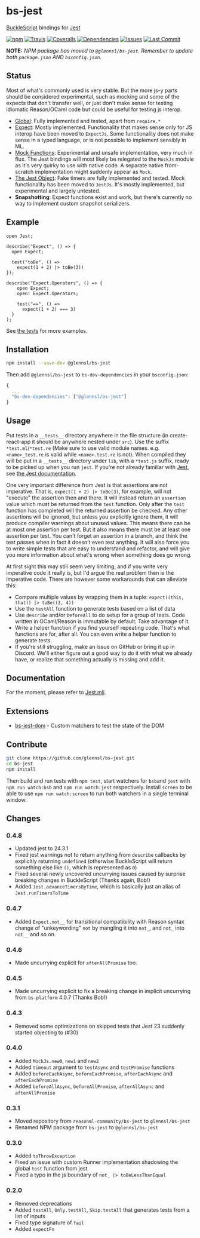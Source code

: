 # bs-jest

[BuckleScript](https://github.com/bucklescript/bucklescript) bindings for [Jest](https://github.com/facebook/jest)

[![npm](https://img.shields.io/npm/v/@glennsl/bs-jest.svg)](https://npmjs.org/@glennsl/bs-jest)
[![Travis](https://img.shields.io/travis/glennsl/bs-jest/master.svg)](https://travis-ci.org/glennsl/bs-jest)
[![Coveralls](https://img.shields.io/coveralls/glennsl/bs-jest/master.svg)](https://coveralls.io/github/glennsl/bs-jest?branch=master)
[![Dependencies](https://img.shields.io/david/glennsl/bs-jest.svg)](https://github.com/glennsl/bs-jest/blob/master/package.json)
[![Issues](https://img.shields.io/github/issues/glennsl/bs-jest.svg)](https://github.com/glennsl/bs-jest/issues)
[![Last Commit](https://img.shields.io/github/last-commit/glennsl/bs-jest.svg)](https://github.com/glennsl/bs-jest/commits/master)

**NOTE:** _NPM package has moved to `@glennsl/bs-jest`. Remember to update both `package.json` AND `bsconfig.json`._

## Status

Most of what's commonly used is very stable. But the more js-y parts should be considered experimental, such as mocking and some of the expects that don't transfer well, or just don't make sense for testing idiomatic Reason/OCaml code but could be useful for testing js interop.

* [Global](https://facebook.github.io/jest/docs/en/api.html): Fully implemented and tested, apart from `require.*`
* [Expect](https://facebook.github.io/jest/docs/en/expect.html): Mostly implemented. Functionality that makes sense only for JS interop have been moved to `ExpectJs`. Some functionality does not make sense in a typed language, or is not possible to implement sensibly in ML.
* [Mock Functions](https://facebook.github.io/jest/docs/en/mock-function-api.html): Experimental and unsafe implementation, very much in flux. The Jest bindings will most likely be relegated to the `MockJs` module as it's very quirky to use with native code. A separate native from-scratch implementation might suddenly appear as `Mock`.
* [The Jest Object](https://facebook.github.io/jest/docs/en/jest-object.html): Fake timers are fully implemented and tested. Mock functionality has been moved to `JestJs`. It's mostly implemented, but experimental and largely untested.
* __Snapshotting__: Expect functions exist and work, but there's currently no way to implement custom snapshot serializers.

## Example

```reason
open Jest;

describe("Expect", () => {
  open Expect;

  test("toBe", () =>
    expect(1 + 2) |> toBe(3))
});

describe("Expect.Operators", () => {
    open Expect;
    open! Expect.Operators;

    test("==", () =>
      expect(1 + 2) === 3)
  }
);

```

See [the tests](https://github.com/glennsl/bs-jest/tree/master/__tests__) for more examples.

## Installation

```sh
npm install --save-dev @glennsl/bs-jest
```

Then add `@glennsl/bs-jest` to `bs-dev-dependencies` in your `bsconfig.json`:
```js
{
  ...
  "bs-dev-dependencies": ["@glennsl/bs-jest"]
}
```

## Usage

Put tests in a `__tests__` directory anywhere in the file structure (in create-react-app it should be anywhere nested under `src`). Use the suffix `*test.ml`/`*test.re` (Make sure to use valid module names. e.g. `<name>_test.re` is valid while `<name>.test.re` is not). When compiled they will be put in a `__tests__` directory under `lib`, with a `*test.js` suffix, ready to be picked up when you run `jest`. If you're not already familiar with [Jest](https://github.com/facebook/jest), see [the Jest documentation](https://facebook.github.io/jest/).

One very important difference from Jest is that assertions are not imperative. That is, `expect(1 + 2) |> toBe(3)`, for example, will not "execute" the assertion then and there. It will instead return an `assertion` value which must be returned from the `test` function. Only after the `test` function has completed will the returned assertion be checked. Any other assertions will be ignored, but unless you explicitly ignore them, it will produce compiler warnings about unused values. This means there can be at most one assertion per test. But it also means there must be at least one assertion per test. You can't forget an assertion in a branch, and think the test passes when in fact it doesn't even test anything. It will also force you to write simple tests that are easy to understand and refactor, and will give you more information about what's wrong when something does go wrong.

At first sight this may still seem very limiting, and if you write very imperative code it really is, but I'd argue the real problem then is the imperative code. There are however some workarounds that can alleviate this:

* Compare multiple values by wrapping them in a tuple: `expect((this, that)) |> toBe((3, 4))`
* Use the `testAll` function to generate tests based on a list of data
* Use `describe` and/or `beforeAll` to do setup for a group of tests. Code written in OCaml/Reason is immutable by default. Take advantage of it.
* Write a helper function if you find yourself repeating code. That's what functions are for, after all. You can even write a helper function to generate tests.
* If you're still struggling, make an issue on GitHub or bring it up in Discord. We'll either figure out a good way to do it with what we already have, or realize that something actually is missing and add it.

## Documentation

For the moment, please refer to [Jest.mli](https://github.com/glennsl/bs-jest/blob/master/src/jest.mli).

## Extensions

* [bs-jest-dom](https://redex.github.io/package/bs-jest-dom/) - Custom matchers to test the state of the DOM

## Contribute
```sh
git clone https://github.com/glennsl/bs-jest.git
cd bs-jest
npm install
```

Then build and run tests with `npm test`, start watchers for `bsb`and `jest` with `npm run watch:bsb` and `npm run watch:jest` respectively. Install `screen` to be able to use `npm run watch:screen` to run both watchers in a single terminal window.

## Changes

### 0.4.8
* Updated jest to 24.3.1
* Fixed jest warnings not to return anything from `describe` callbacks by explicitly returning `undefined` (otherwise BuckleScript will return something else like `()`, which is represented as `0`)
* Fixed several newly uncovered uncurrying issues caused by surprise breaking changes in BuckleScript (Thanks again, Bob!)
* Added `Jest.advanceTimersByTime`, which is basically just an alias of `Jest.runTimersToTime`

### 0.4.7
* Added `Expect.not__` for transitional compatibility with Reason syntax change of "unkeywording" `not` by mangling it into `not_`, and `not_` into `not__` and so on.

### 0.4.6
* Made uncurrying explicit for `afterAllPromise` too.

### 0.4.5
* Made uncurrying explicit to fix a breaking change in implicit uncurrying from `bs-platform` 4.0.7 (Thanks Bob!)

### 0.4.3
* Removed some optimizations on skipped tests that Jest 23 suddenly started objecting to (#30)

### 0.4.0
* Added `MockJs.new0`, `new1` and `new2`
* Added `timeout` argument to `testAsync` and `testPromise` functions
* Added `beforeEachAsync`, `beforeEachPromise`, `afterEachAsync` and `afterEachPromise`
* Added `beforeAllAsync`, `beforeAllPromise`, `afterAllAsync` and `afterAllPromise`

### 0.3.1
* Moved repository from `reasonml-community/bs-jest` to `glennsl/bs-jest`
* Renamed NPM package from `bs-jest` to `@glennsl/bs-jest`

### 0.3.0
* Added `toThrowException`
* Fixed an issue with custom Runner implementation shadowing the global `test` function from jest
* Fixed a typo in the js boundary of `not_ |> toBeLessThanEqual`

### 0.2.0
* Removed deprecations
* Added `testAll`, `Only.testAll`, `Skip.testAll` that generates tests from a list of inputs
* Fixed type signature of `fail`
* Added `expectFn`
